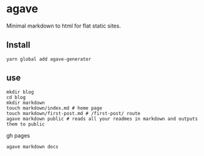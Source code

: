 # agave

Minimal markdown to html for flat static sites.

## Install

```
yarn global add agave-generator
```

## use

```
mkdir blog
cd blog
mkdir markdown
touch markdown/index.md # home page
touch markdown/first-post.md # /first-post/ route
agave markdown public # reads all your readmes in markdown and outputs them to public
```

gh pages

```
agave markdown docs
```
